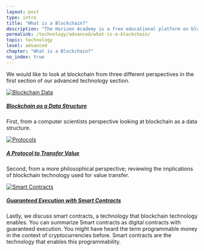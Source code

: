 ```yaml
---
layout: post
type: intro
title: "What is a Blockchain?"
description: "The Horizen Academy is a free educational platform on blockchain technology, cryptocurrency, and privacy. In this article, we compare blockchain from three different perspectives: a way to store data, a protocol to transfer value and programmable money."
permalink: /technology/advanced/what-is-a-blockchain/
topic: technology
level: advanced
chapter: "What is a Blockchain?"
no_index: true
---
```


We would like to look at blockchain from three different perspectives in the first section of our advanced technology section.

<div class="row mt-5">
    <div class="col-md-3">
        <a href="{{ site.baseurl }}{% post_url /technology/advanced/2021-01-02-blockchain-as-a-data-structure %}">
            <img src="{{site.baseurl}}/assets/post_files/technology/advanced/1.0-what-is-a-blockchain/data-structure.svg" alt="Blockchain Data" />
        </a>
    </div>
    <div class="col-md-9">
        <a class="font-weight-bold" href="{{ site.baseurl }}{% post_url /technology/advanced/2021-01-02-blockchain-as-a-data-structure %}"><h5 class="intro-article-title">Blockchain as a Data Structure</h5></a>
        <p class="mb-1">
            First, from a computer scientists perspective looking at blockchain as a data structure.
        </p>
    </div>
</div>

<div class="row mt-5">
    <div class="col-md-3">
        <a href="{{ site.baseurl }}{% post_url /technology/advanced/2021-01-03-a-protocol-to-transfer-value %}">
            <img src="{{site.baseurl}}/assets/post_files/technology/advanced/1.0-what-is-a-blockchain/value-transfer.svg" alt="Protocols" />
        </a>
    </div>
    <div class="col-md-9">
        <a class="font-weight-bold" href="{{ site.baseurl }}{% post_url /technology/advanced/2021-01-03-a-protocol-to-transfer-value %}"><h5 class="intro-article-title">A Protocol to Transfer Value</h5></a>
        <p class="mb-1">
            Second, from a more philosophical perspective; reviewing the implications of blockchain technology used for value transfer.
        </p>
    </div>
</div>

<div class="row mt-5">
    <div class="col-md-3">
        <a href="{{ site.baseurl }}{% post_url /technology/advanced/2021-01-04-guaranteed-execution-with-smart-contracts %}">
            <img src="{{site.baseurl}}/assets/post_files/technology/advanced/1.0-what-is-a-blockchain/smart-contracts.svg" alt="Smart Contracts" />
        </a>
    </div>
    <div class="col-md-9">
        <a class="font-weight-bold" href="{{ site.baseurl }}{% post_url /technology/advanced/2021-01-04-guaranteed-execution-with-smart-contracts %}"><h5 class="intro-article-title">Guaranteed Execution with Smart Contracts</h5></a>
        <p class="mb-1">
            Lastly, we discuss smart contracts, a technology that blockchain technology enables. You can summarize Smart contracts as digital contracts with guaranteed execution. You might have heard the term programmable money in the context of cryptocurrencies before. Smart contracts are the technology that enables this programmability.
        </p>
    </div>
</div>
